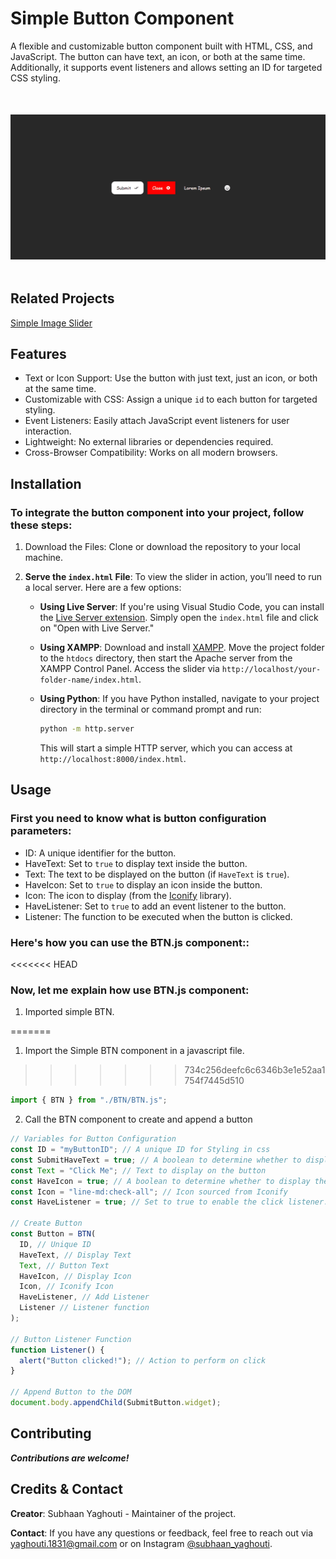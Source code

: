 # **Simple Button Component**

A flexible and customizable button component built with HTML, CSS, and JavaScript. The button can have text, an icon, or both at the same time. Additionally, it supports event listeners and allows setting an ID for targeted CSS styling.

<img src="./assets/preview.gif" alt="OTP preview" style="display: block; margin: 50px auto;">

## Related Projects

[Simple Image Slider](https://github.com/S-Yaghouti/Slider)

## Features

- Text or Icon Support: Use the button with just text, just an icon, or both at the same time.
- Customizable with CSS: Assign a unique `id` to each button for targeted styling.
- Event Listeners: Easily attach JavaScript event listeners for user interaction.
- Lightweight: No external libraries or dependencies required.
- Cross-Browser Compatibility: Works on all modern browsers.

## Installation

### To integrate the button component into your project, follow these steps:

1. Download the Files: Clone or download the repository to your local machine.
2. **Serve the `index.html` File**: To view the slider in action, you’ll need to run a local server. Here are a few options:

   - **Using Live Server**: If you're using Visual Studio Code, you can install the [Live Server extension](https://marketplace.visualstudio.com/items?itemName=ritwickdey.LiveServer). Simply open the `index.html` file and click on "Open with Live Server."

   - **Using XAMPP**: Download and install [XAMPP](https://www.apachefriends.org/index.html). Move the project folder to the `htdocs` directory, then start the Apache server from the XAMPP Control Panel. Access the slider via `http://localhost/your-folder-name/index.html`.

   - **Using Python**: If you have Python installed, navigate to your project directory in the terminal or command prompt and run:
     ```bash
     python -m http.server
     ```
     This will start a simple HTTP server, which you can access at `http://localhost:8000/index.html`.

## Usage

### First you need to know what is button configuration parameters:

- ID: A unique identifier for the button.
- HaveText: Set to `true` to display text inside the button.
- Text: The text to be displayed on the button (if `HaveText` is `true`).
- HaveIcon: Set to `true` to display an icon inside the button.
- Icon: The icon to display (from the [Iconify](https://iconify.design/) library).
- HaveListener: Set to `true` to add an event listener to the button.
- Listener: The function to be executed when the button is clicked.

### Here's how you can use the BTN.js component::

<<<<<<< HEAD
### Now, let me explain how use BTN.js component:

1. Imported simple BTN.

=======
1. Import the Simple BTN component in a javascript file.
>>>>>>> 734c256deefc6c6346b3e1e52aa1754f7445d510
```javascript
import { BTN } from "./BTN/BTN.js";
```

2. Call the BTN component to create and append a button

```javascript
// Variables for Button Configuration
const ID = "myButtonID"; // A unique ID for Styling in css  
const SubmitHaveText = true; // A boolean to determine whether to display the text.
const Text = "Click Me"; // Text to display on the button
const HaveIcon = true; // A boolean to determine whether to display the icon.
const Icon = "line-md:check-all"; // Icon sourced from Iconify
const HaveListener = true; // Set to true to enable the click listener.

// Create Button
const Button = BTN(
  ID, // Unique ID
  HaveText, // Display Text
  Text, // Button Text
  HaveIcon, // Display Icon
  Icon, // Iconify Icon
  HaveListener, // Add Listener
  Listener // Listener function
);

// Button Listener Function
function Listener() {
  alert("Button clicked!"); // Action to perform on click
}

// Append Button to the DOM
document.body.appendChild(SubmitButton.widget);
```

## Contributing
 
**_Contributions are welcome!_**

## Credits & Contact

**Creator**: Subhaan Yaghouti - Maintainer of the project.

**Contact**: If you have any questions or feedback, feel free to reach out via [yaghouti.1831@gmail.com](mailto:yaghouti.1831@gmail.com) or on Instagram [@subhaan_yaghouti](https://www.instagram.com/subhaan_yaghouti?igsh=bmE3ZTl1bGkwaW50).
